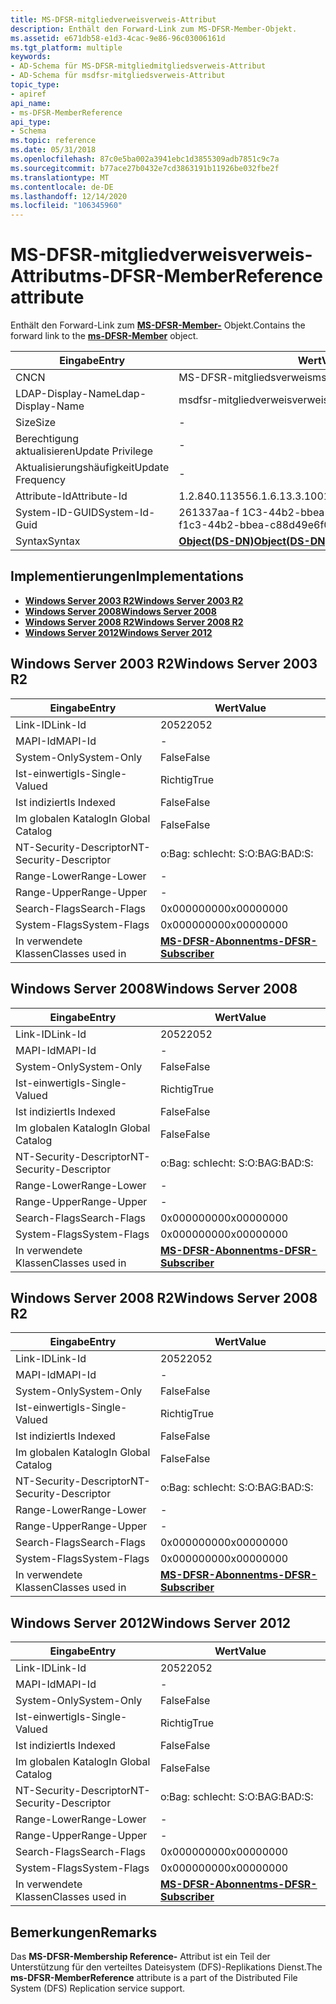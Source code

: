 ```yaml
---
title: MS-DFSR-mitgliedverweisverweis-Attribut
description: Enthält den Forward-Link zum MS-DFSR-Member-Objekt.
ms.assetid: e671db58-e1d3-4cac-9e86-96c03006161d
ms.tgt_platform: multiple
keywords:
- AD-Schema für MS-DFSR-mitgliedmitgliedsverweis-Attribut
- AD-Schema für msdfsr-mitgliedsverweis-Attribut
topic_type:
- apiref
api_name:
- ms-DFSR-MemberReference
api_type:
- Schema
ms.topic: reference
ms.date: 05/31/2018
ms.openlocfilehash: 87c0e5ba002a3941ebc1d3855309adb7851c9c7a
ms.sourcegitcommit: b77ace27b0432e7cd3863191b11926be032fbe2f
ms.translationtype: MT
ms.contentlocale: de-DE
ms.lasthandoff: 12/14/2020
ms.locfileid: "106345960"
---
```

# <a name="ms-dfsr-memberreference-attribute"></a><span data-ttu-id="e4ee5-105">MS-DFSR-mitgliedverweisverweis-Attribut</span><span class="sxs-lookup"><span data-stu-id="e4ee5-105">ms-DFSR-MemberReference attribute</span></span>

<span data-ttu-id="e4ee5-106">Enthält den Forward-Link zum [**MS-DFSR-Member-**](c-msdfsr-member.md) Objekt.</span><span class="sxs-lookup"><span data-stu-id="e4ee5-106">Contains the forward link to the [**ms-DFSR-Member**](c-msdfsr-member.md) object.</span></span>



| <span data-ttu-id="e4ee5-107">Eingabe</span><span class="sxs-lookup"><span data-stu-id="e4ee5-107">Entry</span></span> | <span data-ttu-id="e4ee5-108">Wert</span><span class="sxs-lookup"><span data-stu-id="e4ee5-108">Value</span></span> |
|-------------------|-----------------------------------------|
| <span data-ttu-id="e4ee5-109">CN</span><span class="sxs-lookup"><span data-stu-id="e4ee5-109">CN</span></span>                | <span data-ttu-id="e4ee5-110">MS-DFSR-mitgliedsverweis</span><span class="sxs-lookup"><span data-stu-id="e4ee5-110">ms-DFSR-MemberReference</span></span>                 |
| <span data-ttu-id="e4ee5-111">LDAP-Display-Name</span><span class="sxs-lookup"><span data-stu-id="e4ee5-111">Ldap-Display-Name</span></span> | <span data-ttu-id="e4ee5-112">msdfsr-mitgliedverweisverweis</span><span class="sxs-lookup"><span data-stu-id="e4ee5-112">msDFSR-MemberReference</span></span>                  |
| <span data-ttu-id="e4ee5-113">Size</span><span class="sxs-lookup"><span data-stu-id="e4ee5-113">Size</span></span>              | \-                                      |
| <span data-ttu-id="e4ee5-114">Berechtigung aktualisieren</span><span class="sxs-lookup"><span data-stu-id="e4ee5-114">Update Privilege</span></span>  | \-                                      |
| <span data-ttu-id="e4ee5-115">Aktualisierungshäufigkeit</span><span class="sxs-lookup"><span data-stu-id="e4ee5-115">Update Frequency</span></span>  | \-                                      |
| <span data-ttu-id="e4ee5-116">Attribute-Id</span><span class="sxs-lookup"><span data-stu-id="e4ee5-116">Attribute-Id</span></span>      | <span data-ttu-id="e4ee5-117">1.2.840.113556.1.6.13.3.100</span><span class="sxs-lookup"><span data-stu-id="e4ee5-117">1.2.840.113556.1.6.13.3.100</span></span>             |
| <span data-ttu-id="e4ee5-118">System-ID-GUID</span><span class="sxs-lookup"><span data-stu-id="e4ee5-118">System-Id-Guid</span></span>    | <span data-ttu-id="e4ee5-119">261337aa-f 1C3-44b2-bbea-c88d49e6b0c7</span><span class="sxs-lookup"><span data-stu-id="e4ee5-119">261337aa-f1c3-44b2-bbea-c88d49e6f0c7</span></span>    |
| <span data-ttu-id="e4ee5-120">Syntax</span><span class="sxs-lookup"><span data-stu-id="e4ee5-120">Syntax</span></span>            | [<span data-ttu-id="e4ee5-121">**Object(DS-DN)**</span><span class="sxs-lookup"><span data-stu-id="e4ee5-121">**Object(DS-DN)**</span></span>](s-object-ds-dn.md) |



## <a name="implementations"></a><span data-ttu-id="e4ee5-122">Implementierungen</span><span class="sxs-lookup"><span data-stu-id="e4ee5-122">Implementations</span></span>

-   [<span data-ttu-id="e4ee5-123">**Windows Server 2003 R2**</span><span class="sxs-lookup"><span data-stu-id="e4ee5-123">**Windows Server 2003 R2**</span></span>](#windows-server-2003-r2)
-   [<span data-ttu-id="e4ee5-124">**Windows Server 2008**</span><span class="sxs-lookup"><span data-stu-id="e4ee5-124">**Windows Server 2008**</span></span>](#windows-server-2008)
-   [<span data-ttu-id="e4ee5-125">**Windows Server 2008 R2**</span><span class="sxs-lookup"><span data-stu-id="e4ee5-125">**Windows Server 2008 R2**</span></span>](#windows-server-2008-r2)
-   [<span data-ttu-id="e4ee5-126">**Windows Server 2012**</span><span class="sxs-lookup"><span data-stu-id="e4ee5-126">**Windows Server 2012**</span></span>](#windows-server-2012)

## <a name="windows-server-2003-r2"></a><span data-ttu-id="e4ee5-127">Windows Server 2003 R2</span><span class="sxs-lookup"><span data-stu-id="e4ee5-127">Windows Server 2003 R2</span></span>



| <span data-ttu-id="e4ee5-128">Eingabe</span><span class="sxs-lookup"><span data-stu-id="e4ee5-128">Entry</span></span> | <span data-ttu-id="e4ee5-129">Wert</span><span class="sxs-lookup"><span data-stu-id="e4ee5-129">Value</span></span> |
|------------------------|--------------------------------------------------------------|
| <span data-ttu-id="e4ee5-130">Link-ID</span><span class="sxs-lookup"><span data-stu-id="e4ee5-130">Link-Id</span></span>                | <span data-ttu-id="e4ee5-131">2052</span><span class="sxs-lookup"><span data-stu-id="e4ee5-131">2052</span></span>                                                         |
| <span data-ttu-id="e4ee5-132">MAPI-Id</span><span class="sxs-lookup"><span data-stu-id="e4ee5-132">MAPI-Id</span></span>                | \-                                                           |
| <span data-ttu-id="e4ee5-133">System-Only</span><span class="sxs-lookup"><span data-stu-id="e4ee5-133">System-Only</span></span>            | <span data-ttu-id="e4ee5-134">False</span><span class="sxs-lookup"><span data-stu-id="e4ee5-134">False</span></span>                                                        |
| <span data-ttu-id="e4ee5-135">Ist-einwertig</span><span class="sxs-lookup"><span data-stu-id="e4ee5-135">Is-Single-Valued</span></span>       | <span data-ttu-id="e4ee5-136">Richtig</span><span class="sxs-lookup"><span data-stu-id="e4ee5-136">True</span></span>                                                         |
| <span data-ttu-id="e4ee5-137">Ist indiziert</span><span class="sxs-lookup"><span data-stu-id="e4ee5-137">Is Indexed</span></span>             | <span data-ttu-id="e4ee5-138">False</span><span class="sxs-lookup"><span data-stu-id="e4ee5-138">False</span></span>                                                        |
| <span data-ttu-id="e4ee5-139">Im globalen Katalog</span><span class="sxs-lookup"><span data-stu-id="e4ee5-139">In Global Catalog</span></span>      | <span data-ttu-id="e4ee5-140">False</span><span class="sxs-lookup"><span data-stu-id="e4ee5-140">False</span></span>                                                        |
| <span data-ttu-id="e4ee5-141">NT-Security-Descriptor</span><span class="sxs-lookup"><span data-stu-id="e4ee5-141">NT-Security-Descriptor</span></span> | <span data-ttu-id="e4ee5-142">o:Bag: schlecht: S:</span><span class="sxs-lookup"><span data-stu-id="e4ee5-142">O:BAG:BAD:S:</span></span>                                                 |
| <span data-ttu-id="e4ee5-143">Range-Lower</span><span class="sxs-lookup"><span data-stu-id="e4ee5-143">Range-Lower</span></span>            | \-                                                           |
| <span data-ttu-id="e4ee5-144">Range-Upper</span><span class="sxs-lookup"><span data-stu-id="e4ee5-144">Range-Upper</span></span>            | \-                                                           |
| <span data-ttu-id="e4ee5-145">Search-Flags</span><span class="sxs-lookup"><span data-stu-id="e4ee5-145">Search-Flags</span></span>           | <span data-ttu-id="e4ee5-146">0x00000000</span><span class="sxs-lookup"><span data-stu-id="e4ee5-146">0x00000000</span></span>                                                   |
| <span data-ttu-id="e4ee5-147">System-Flags</span><span class="sxs-lookup"><span data-stu-id="e4ee5-147">System-Flags</span></span>           | <span data-ttu-id="e4ee5-148">0x00000000</span><span class="sxs-lookup"><span data-stu-id="e4ee5-148">0x00000000</span></span>                                                   |
| <span data-ttu-id="e4ee5-149">In verwendete Klassen</span><span class="sxs-lookup"><span data-stu-id="e4ee5-149">Classes used in</span></span>        | [<span data-ttu-id="e4ee5-150">**MS-DFSR-Abonnent**</span><span class="sxs-lookup"><span data-stu-id="e4ee5-150">**ms-DFSR-Subscriber**</span></span>](c-msdfsr-subscriber.md)<br/> |



## <a name="windows-server-2008"></a><span data-ttu-id="e4ee5-151">Windows Server 2008</span><span class="sxs-lookup"><span data-stu-id="e4ee5-151">Windows Server 2008</span></span>



| <span data-ttu-id="e4ee5-152">Eingabe</span><span class="sxs-lookup"><span data-stu-id="e4ee5-152">Entry</span></span> | <span data-ttu-id="e4ee5-153">Wert</span><span class="sxs-lookup"><span data-stu-id="e4ee5-153">Value</span></span> |
|------------------------|--------------------------------------------------------------|
| <span data-ttu-id="e4ee5-154">Link-ID</span><span class="sxs-lookup"><span data-stu-id="e4ee5-154">Link-Id</span></span>                | <span data-ttu-id="e4ee5-155">2052</span><span class="sxs-lookup"><span data-stu-id="e4ee5-155">2052</span></span>                                                         |
| <span data-ttu-id="e4ee5-156">MAPI-Id</span><span class="sxs-lookup"><span data-stu-id="e4ee5-156">MAPI-Id</span></span>                | \-                                                           |
| <span data-ttu-id="e4ee5-157">System-Only</span><span class="sxs-lookup"><span data-stu-id="e4ee5-157">System-Only</span></span>            | <span data-ttu-id="e4ee5-158">False</span><span class="sxs-lookup"><span data-stu-id="e4ee5-158">False</span></span>                                                        |
| <span data-ttu-id="e4ee5-159">Ist-einwertig</span><span class="sxs-lookup"><span data-stu-id="e4ee5-159">Is-Single-Valued</span></span>       | <span data-ttu-id="e4ee5-160">Richtig</span><span class="sxs-lookup"><span data-stu-id="e4ee5-160">True</span></span>                                                         |
| <span data-ttu-id="e4ee5-161">Ist indiziert</span><span class="sxs-lookup"><span data-stu-id="e4ee5-161">Is Indexed</span></span>             | <span data-ttu-id="e4ee5-162">False</span><span class="sxs-lookup"><span data-stu-id="e4ee5-162">False</span></span>                                                        |
| <span data-ttu-id="e4ee5-163">Im globalen Katalog</span><span class="sxs-lookup"><span data-stu-id="e4ee5-163">In Global Catalog</span></span>      | <span data-ttu-id="e4ee5-164">False</span><span class="sxs-lookup"><span data-stu-id="e4ee5-164">False</span></span>                                                        |
| <span data-ttu-id="e4ee5-165">NT-Security-Descriptor</span><span class="sxs-lookup"><span data-stu-id="e4ee5-165">NT-Security-Descriptor</span></span> | <span data-ttu-id="e4ee5-166">o:Bag: schlecht: S:</span><span class="sxs-lookup"><span data-stu-id="e4ee5-166">O:BAG:BAD:S:</span></span>                                                 |
| <span data-ttu-id="e4ee5-167">Range-Lower</span><span class="sxs-lookup"><span data-stu-id="e4ee5-167">Range-Lower</span></span>            | \-                                                           |
| <span data-ttu-id="e4ee5-168">Range-Upper</span><span class="sxs-lookup"><span data-stu-id="e4ee5-168">Range-Upper</span></span>            | \-                                                           |
| <span data-ttu-id="e4ee5-169">Search-Flags</span><span class="sxs-lookup"><span data-stu-id="e4ee5-169">Search-Flags</span></span>           | <span data-ttu-id="e4ee5-170">0x00000000</span><span class="sxs-lookup"><span data-stu-id="e4ee5-170">0x00000000</span></span>                                                   |
| <span data-ttu-id="e4ee5-171">System-Flags</span><span class="sxs-lookup"><span data-stu-id="e4ee5-171">System-Flags</span></span>           | <span data-ttu-id="e4ee5-172">0x00000000</span><span class="sxs-lookup"><span data-stu-id="e4ee5-172">0x00000000</span></span>                                                   |
| <span data-ttu-id="e4ee5-173">In verwendete Klassen</span><span class="sxs-lookup"><span data-stu-id="e4ee5-173">Classes used in</span></span>        | [<span data-ttu-id="e4ee5-174">**MS-DFSR-Abonnent**</span><span class="sxs-lookup"><span data-stu-id="e4ee5-174">**ms-DFSR-Subscriber**</span></span>](c-msdfsr-subscriber.md)<br/> |



## <a name="windows-server-2008-r2"></a><span data-ttu-id="e4ee5-175">Windows Server 2008 R2</span><span class="sxs-lookup"><span data-stu-id="e4ee5-175">Windows Server 2008 R2</span></span>



| <span data-ttu-id="e4ee5-176">Eingabe</span><span class="sxs-lookup"><span data-stu-id="e4ee5-176">Entry</span></span> | <span data-ttu-id="e4ee5-177">Wert</span><span class="sxs-lookup"><span data-stu-id="e4ee5-177">Value</span></span> |
|------------------------|--------------------------------------------------------------|
| <span data-ttu-id="e4ee5-178">Link-ID</span><span class="sxs-lookup"><span data-stu-id="e4ee5-178">Link-Id</span></span>                | <span data-ttu-id="e4ee5-179">2052</span><span class="sxs-lookup"><span data-stu-id="e4ee5-179">2052</span></span>                                                         |
| <span data-ttu-id="e4ee5-180">MAPI-Id</span><span class="sxs-lookup"><span data-stu-id="e4ee5-180">MAPI-Id</span></span>                | \-                                                           |
| <span data-ttu-id="e4ee5-181">System-Only</span><span class="sxs-lookup"><span data-stu-id="e4ee5-181">System-Only</span></span>            | <span data-ttu-id="e4ee5-182">False</span><span class="sxs-lookup"><span data-stu-id="e4ee5-182">False</span></span>                                                        |
| <span data-ttu-id="e4ee5-183">Ist-einwertig</span><span class="sxs-lookup"><span data-stu-id="e4ee5-183">Is-Single-Valued</span></span>       | <span data-ttu-id="e4ee5-184">Richtig</span><span class="sxs-lookup"><span data-stu-id="e4ee5-184">True</span></span>                                                         |
| <span data-ttu-id="e4ee5-185">Ist indiziert</span><span class="sxs-lookup"><span data-stu-id="e4ee5-185">Is Indexed</span></span>             | <span data-ttu-id="e4ee5-186">False</span><span class="sxs-lookup"><span data-stu-id="e4ee5-186">False</span></span>                                                        |
| <span data-ttu-id="e4ee5-187">Im globalen Katalog</span><span class="sxs-lookup"><span data-stu-id="e4ee5-187">In Global Catalog</span></span>      | <span data-ttu-id="e4ee5-188">False</span><span class="sxs-lookup"><span data-stu-id="e4ee5-188">False</span></span>                                                        |
| <span data-ttu-id="e4ee5-189">NT-Security-Descriptor</span><span class="sxs-lookup"><span data-stu-id="e4ee5-189">NT-Security-Descriptor</span></span> | <span data-ttu-id="e4ee5-190">o:Bag: schlecht: S:</span><span class="sxs-lookup"><span data-stu-id="e4ee5-190">O:BAG:BAD:S:</span></span>                                                 |
| <span data-ttu-id="e4ee5-191">Range-Lower</span><span class="sxs-lookup"><span data-stu-id="e4ee5-191">Range-Lower</span></span>            | \-                                                           |
| <span data-ttu-id="e4ee5-192">Range-Upper</span><span class="sxs-lookup"><span data-stu-id="e4ee5-192">Range-Upper</span></span>            | \-                                                           |
| <span data-ttu-id="e4ee5-193">Search-Flags</span><span class="sxs-lookup"><span data-stu-id="e4ee5-193">Search-Flags</span></span>           | <span data-ttu-id="e4ee5-194">0x00000000</span><span class="sxs-lookup"><span data-stu-id="e4ee5-194">0x00000000</span></span>                                                   |
| <span data-ttu-id="e4ee5-195">System-Flags</span><span class="sxs-lookup"><span data-stu-id="e4ee5-195">System-Flags</span></span>           | <span data-ttu-id="e4ee5-196">0x00000000</span><span class="sxs-lookup"><span data-stu-id="e4ee5-196">0x00000000</span></span>                                                   |
| <span data-ttu-id="e4ee5-197">In verwendete Klassen</span><span class="sxs-lookup"><span data-stu-id="e4ee5-197">Classes used in</span></span>        | [<span data-ttu-id="e4ee5-198">**MS-DFSR-Abonnent**</span><span class="sxs-lookup"><span data-stu-id="e4ee5-198">**ms-DFSR-Subscriber**</span></span>](c-msdfsr-subscriber.md)<br/> |



## <a name="windows-server-2012"></a><span data-ttu-id="e4ee5-199">Windows Server 2012</span><span class="sxs-lookup"><span data-stu-id="e4ee5-199">Windows Server 2012</span></span>



| <span data-ttu-id="e4ee5-200">Eingabe</span><span class="sxs-lookup"><span data-stu-id="e4ee5-200">Entry</span></span> | <span data-ttu-id="e4ee5-201">Wert</span><span class="sxs-lookup"><span data-stu-id="e4ee5-201">Value</span></span> |
|------------------------|--------------------------------------------------------------|
| <span data-ttu-id="e4ee5-202">Link-ID</span><span class="sxs-lookup"><span data-stu-id="e4ee5-202">Link-Id</span></span>                | <span data-ttu-id="e4ee5-203">2052</span><span class="sxs-lookup"><span data-stu-id="e4ee5-203">2052</span></span>                                                         |
| <span data-ttu-id="e4ee5-204">MAPI-Id</span><span class="sxs-lookup"><span data-stu-id="e4ee5-204">MAPI-Id</span></span>                | \-                                                           |
| <span data-ttu-id="e4ee5-205">System-Only</span><span class="sxs-lookup"><span data-stu-id="e4ee5-205">System-Only</span></span>            | <span data-ttu-id="e4ee5-206">False</span><span class="sxs-lookup"><span data-stu-id="e4ee5-206">False</span></span>                                                        |
| <span data-ttu-id="e4ee5-207">Ist-einwertig</span><span class="sxs-lookup"><span data-stu-id="e4ee5-207">Is-Single-Valued</span></span>       | <span data-ttu-id="e4ee5-208">Richtig</span><span class="sxs-lookup"><span data-stu-id="e4ee5-208">True</span></span>                                                         |
| <span data-ttu-id="e4ee5-209">Ist indiziert</span><span class="sxs-lookup"><span data-stu-id="e4ee5-209">Is Indexed</span></span>             | <span data-ttu-id="e4ee5-210">False</span><span class="sxs-lookup"><span data-stu-id="e4ee5-210">False</span></span>                                                        |
| <span data-ttu-id="e4ee5-211">Im globalen Katalog</span><span class="sxs-lookup"><span data-stu-id="e4ee5-211">In Global Catalog</span></span>      | <span data-ttu-id="e4ee5-212">False</span><span class="sxs-lookup"><span data-stu-id="e4ee5-212">False</span></span>                                                        |
| <span data-ttu-id="e4ee5-213">NT-Security-Descriptor</span><span class="sxs-lookup"><span data-stu-id="e4ee5-213">NT-Security-Descriptor</span></span> | <span data-ttu-id="e4ee5-214">o:Bag: schlecht: S:</span><span class="sxs-lookup"><span data-stu-id="e4ee5-214">O:BAG:BAD:S:</span></span>                                                 |
| <span data-ttu-id="e4ee5-215">Range-Lower</span><span class="sxs-lookup"><span data-stu-id="e4ee5-215">Range-Lower</span></span>            | \-                                                           |
| <span data-ttu-id="e4ee5-216">Range-Upper</span><span class="sxs-lookup"><span data-stu-id="e4ee5-216">Range-Upper</span></span>            | \-                                                           |
| <span data-ttu-id="e4ee5-217">Search-Flags</span><span class="sxs-lookup"><span data-stu-id="e4ee5-217">Search-Flags</span></span>           | <span data-ttu-id="e4ee5-218">0x00000000</span><span class="sxs-lookup"><span data-stu-id="e4ee5-218">0x00000000</span></span>                                                   |
| <span data-ttu-id="e4ee5-219">System-Flags</span><span class="sxs-lookup"><span data-stu-id="e4ee5-219">System-Flags</span></span>           | <span data-ttu-id="e4ee5-220">0x00000000</span><span class="sxs-lookup"><span data-stu-id="e4ee5-220">0x00000000</span></span>                                                   |
| <span data-ttu-id="e4ee5-221">In verwendete Klassen</span><span class="sxs-lookup"><span data-stu-id="e4ee5-221">Classes used in</span></span>        | [<span data-ttu-id="e4ee5-222">**MS-DFSR-Abonnent**</span><span class="sxs-lookup"><span data-stu-id="e4ee5-222">**ms-DFSR-Subscriber**</span></span>](c-msdfsr-subscriber.md)<br/> |



## <a name="remarks"></a><span data-ttu-id="e4ee5-223">Bemerkungen</span><span class="sxs-lookup"><span data-stu-id="e4ee5-223">Remarks</span></span>

<span data-ttu-id="e4ee5-224">Das **MS-DFSR-Membership Reference-** Attribut ist ein Teil der Unterstützung für den verteiltes Dateisystem (DFS)-Replikations Dienst.</span><span class="sxs-lookup"><span data-stu-id="e4ee5-224">The **ms-DFSR-MemberReference** attribute is a part of the Distributed File System (DFS) Replication service support.</span></span>

 

 





